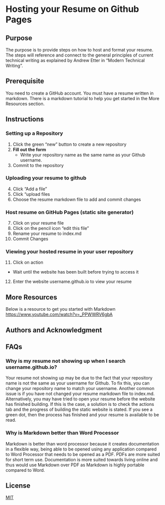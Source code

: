 # Hosting your Resume on Github Pages

## Purpose
The purpose is to provide steps on how to host and format your resume. The steps will reference and connect to the general principles of current technical writing as explained by Andrew Etter in “Modern Technical Writing”.

## Prerequisite
You need to create a GitHub account. You must have a resume written in markdown. There is a markdown tutorial to help you get started in the More Resources section. 

## Instructions
### Setting up a Repository
1. Click the green “new” button to create a new repository
2. **Fill out the form**
   * Write your repository name as the same name as your Github username.
3. Commit to the repository
### Uploading your resume to github
4. Click “Add a file”
5. Click “upload files
6. Choose the resume markdown file to add and commit changes
### Host resume on GitHub Pages (static site generator)
7. Click on your resume file
8. Click on the pencil icon “edit this file”
9. Rename your resume to index.md
10. Commit Changes
### Viewing your hosted resume in your user repository
11. Click on action
  * Wait until the website has been built before trying to access it
12. Enter the website username.github.io to view your resume

	
## More Resources
Below is a resource to get you started with Markdown 
https://www.youtube.com/watch?v=_PPWWRV6gbA


## Authors and Acknowledgment

## FAQs
### Why is my resume not showing up when I search username.github.io?

Your resume not showing up may be due to the fact that your repository name is not the same as your username for Github. To fix this, you can change your repository name to match your username. Another common issue is if you have not changed your resume markdown file to index.md. Alternatively, you may have tried to open your resume before the website has finished building. If this is the case, a solution is to check the actions tab and the progress of building the static website is stated. If you see a green dot, then the process has finished and your resume is available to be read.

### Why is Markdown better than Word Processor
Markdown is better than word processor because it creates documentation in a flexible way, being able to be opened using any application compared to Word Processor that needs to be opened as a PDF. PDFs are more suited for short term use. Documentation is more suited towards living online and thus would use Markdown over PDF as Markdown is highly portable compared to Word. 


## License

[MIT](https://choosealicense.com/licenses/mit/)
